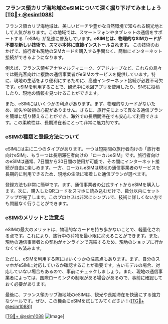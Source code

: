 ### フランス領カリブ海地域のeSIMについて深く掘り下げてみましょう[[TG💪+ @esim1088](https://t.me/s/esim1088)]

フランス領カリブ海地域は、美しいビーチや豊かな自然環境で知られる観光地として人気があります。この地域では、スマートフォンやタブレットの通信をサポートする「eSIM」が急速に普及しています。**eSIMとは、物理的なSIMカードが不要な新しい技術で、スマホ本体に直接インストールされます。** この技術のおかげで、旅行者も現地のSIMカードを購入する手間なく、簡単にインターネット接続ができるようになります。

例えば、フランス領ギアナやマルティニーク、グアドループなど、これらの島々では観光客向けに複数の通信事業者がeSIMのサービスを提供しています。特に、現地の生活をより便利にするために、高速インターネット接続が必要不可欠です。eSIMを利用することで、観光中に地図アプリを使用したり、SNSに投稿したり、現地の情報を見つけることができます。

また、eSIMにはいくつかの利点があります。まず、物理的なカードがないため、紛失や破損の心配がありません。さらに、旅行先によって異なる通信プランを簡単に切り替えることができ、海外での長期間滞在でも安心して利用できます。この柔軟性は、長期滞在者にとって非常に魅力的です。

### eSIMの種類と登録方法について

eSIMには主に二つのタイプがあります。一つは短期間の旅行者向けの「旅行者向けeSIM」、もう一つは長期滞在者向けの「ローカルeSIM」です。旅行者向けのeSIMは通常、7日間から30日間の使用が可能で、その間にインターネット接続が自由に楽しめます。一方、ローカルeSIMは現地の通信事業者のサービスを長期的に利用できるため、現地の生活に密着した通信プランが選べます。

登録方法も非常に簡単です。まず、通信事業者の公式サイトからeSIMを購入します。次に、購入したQRコードをスマホに読み込むだけで、数分以内にセットアップが完了します。このプロセスは非常にシンプルで、技術に詳しくない方でも問題なく行うことができます。

### eSIMのメリットと注意点

eSIMの最大のメリットは、物理的なカードを持ち歩かないことで、軽量化される点です。これにより、旅行中の荷物を最小限に抑えることができます。また、現地の通信事業者との契約がオンラインで完結するため、現地のショップに行かなくても済みます。

ただし、eSIMを利用する際にはいくつかの注意点もあります。まず、自分のスマホがeSIMに対応しているか確認することが重要です。古いモデルの場合、対応していない場合もあるので、事前にチェックしましょう。また、現地の通信事業者によっては、国際ローミングの制限がある場合があるので、事前に確認しておく必要があります。

最後に、フランス領カリブ海地域のeSIMは、観光や長期滞在を快適にする強力なツールです。ぜひ、この機会にeSIMを試してみてください！([[TG💪+ @esim1088](https://t.me/s/esim1088)])

[[TG💪+ @esim1088](https://t.me/s/esim1088) ![Image](https://i.postimg.cc/Y0z9fWf4/image.png)]